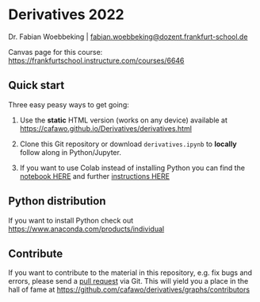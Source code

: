 # Derivatives 2022

 Dr. Fabian Woebbeking | fabian.woebbeking@dozent.frankfurt-school.de

 Canvas page for this course: https://frankfurtschool.instructure.com/courses/6646


## Quick start

Three easy peasy ways to get going:

1. Use the **static** HTML version (works on any device) available at https://cafawo.github.io/Derivatives/derivatives.html

2. Clone this Git repository or download ``derivatives.ipynb`` to **locally** follow along in Python/Jupyter.

3. If you want to use Colab instead of installing Python you can find the [notebook HERE](https://colab.research.google.com/github/cafawo/Derivatives/blob/main/derivatives.ipynb) and further  [instructions HERE](https://colab.research.google.com/github/googlecolab/colabtools/blob/master/notebooks/colab-github-demo.ipynb)


## Python distribution

If you want to install Python check out https://www.anaconda.com/products/individual


## Contribute

If you want to contribute to the material in this repository, e.g. fix bugs and errors, please send a [pull request](https://github.com/cafawo/derivatives/pulls) via Git. This will yield you a place in the hall of fame at https://github.com/cafawo/derivatives/graphs/contributors
